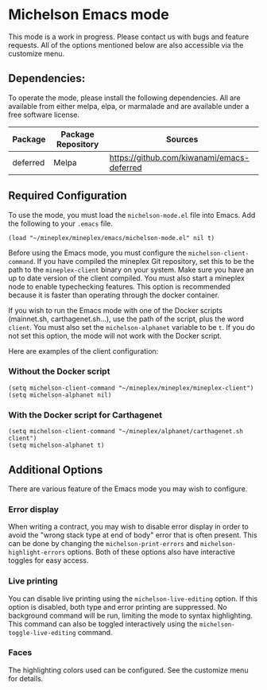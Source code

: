 # Michelson Emacs mode
This mode is a work in progress.
Please contact us with bugs and feature requests.
All of the options mentioned below are also accessible via the customize menu.

## Dependencies:
To operate the mode, please install the following dependencies.
All are available from either melpa, elpa, or marmalade
and are available under a free software license.

| Package  | Package Repository | Sources |
| -------- | ------------------ | --------------- |
| deferred | Melpa  | https://github.com/kiwanami/emacs-deferred |

## Required Configuration
To use the mode, you must load the `michelson-mode.el` file into Emacs.
Add the following to your `.emacs` file.
```elisp
(load "~/mineplex/mineplex/emacs/michelson-mode.el" nil t)
```

Before using the Emacs mode, you must configure the `michelson-client-command`.
If you have compiled the mineplex Git repository,
set this to be the path to the `mineplex-client` binary on your system.
Make sure you have an up to date version of the client compiled.
You must also start a mineplex node to enable typechecking features.
This option is recommended because it is faster than operating through
the docker container.

If you wish to run the Emacs mode with one of the Docker scripts
(mainnet.sh, carthagenet.sh...), use the path of the script, plus the
word `client`. You must also set the `michelson-alphanet` variable to
be `t`.  If you do not set this option, the mode will not work with
the Docker script.

Here are examples of the client configuration:
### Without the Docker script
```elisp
(setq michelson-client-command "~/mineplex/mineplex/mineplex-client")
(setq michelson-alphanet nil)
```
### With the Docker script for Carthagenet
```elisp
(setq michelson-client-command "~/mineplex/alphanet/carthagenet.sh client")
(setq michelson-alphanet t)
```

## Additional Options
There are various feature of the Emacs mode you may wish to configure.

### Error display
When writing a contract, you may wish to disable error display in order to
avoid the "wrong stack type at end of body" error that is often present.
This can be done by changing the
`michelson-print-errors` and `michelson-highlight-errors` options.
Both of these options also have interactive toggles for easy access.

### Live printing
You can disable live printing using the `michelson-live-editing` option.
If this option is disabled, both type and error printing are suppressed.
No background command will be run, limiting the mode to syntax highlighting.
This command can also be toggled interactively using the
`michelson-toggle-live-editing` command.

### Faces
The highlighting colors used can be configured. See the customize menu for details.
